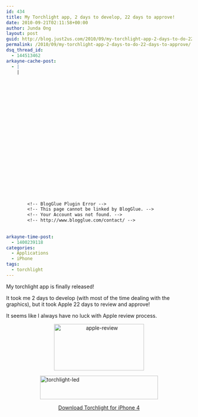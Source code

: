 ```yaml
---
id: 434
title: My Torchlight app, 2 days to develop, 22 days to approve!
date: 2010-09-21T02:11:58+00:00
author: Junda Ong
layout: post
guid: http://blog.just2us.com/2010/09/my-torchlight-app-2-days-to-do-22-days-to-approve/
permalink: /2010/09/my-torchlight-app-2-days-to-do-22-days-to-approve/
dsq_thread_id:
  - 144513462
arkayne-cache-post:
  - |
    |
        
        
        
        
        
        
        
        
        
        
        
        
        
        
        
        
        
        
        
        
        
        
        
        <!-- BlogGlue Plugin Error -->
        <!-- This page cannot be linked by BlogGlue. -->
        <!-- Your Account was not found. -->
        <!-- http://www.blogglue.com/contact/ -->
        
        
arkayne-time-post:
  - 1400239118
categories:
  - Applications
  - iPhone
tags:
  - torchlight
---
```

My torchlight app is finally released!

It took me 2 days to develop (with most of the time dealing with the graphics), but it took Apple 22 days to review and approve! 

It seems like I always have no luck with Apple review process.

<p align="center">
  <a href="http://blog.just2us.com/wp-content/uploads/2010/09/applereview.jpg" onclick="__gaTracker('send', 'event', 'outbound-article', 'http://blog.just2us.com/wp-content/uploads/2010/09/applereview.jpg', '');"><img style="border-right-width: 0px; display: inline; border-top-width: 0px; border-bottom-width: 0px; border-left-width: 0px" title="apple-review" border="0" alt="apple-review" src="http://blog.just2us.com/wp-content/uploads/2010/09/applereview_thumb.jpg" width="244" height="126" /></a>
</p>

<img style="border-right-width: 0px; display: block; float: none; border-top-width: 0px; border-bottom-width: 0px; margin-left: auto; border-left-width: 0px; margin-right: auto" title="torchlight-led" border="0" alt="torchlight-led" src="http://blog.just2us.com/wp-content/uploads/2010/09/torchlightled_thumb.png" width="320" height="64" />

<p align="center">
  <a href="http://itunes.apple.com/us/app/torchlight-led/id390019536?mt=8" onclick="__gaTracker('send', 'event', 'outbound-article', 'http://itunes.apple.com/us/app/torchlight-led/id390019536?mt=8', 'Download Torchlight for iPhone 4');">Download Torchlight for iPhone 4</a>
</p>

<div style="font-size:0px;height:0px;line-height:0px;margin:0;padding:0;clear:both">
</div>
